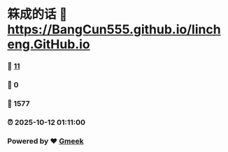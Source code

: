 # 箖成的话 :link: https://BangCun555.github.io/lincheng.GitHub.io 
### :page_facing_up: [11](https://BangCun555.github.io/lincheng.GitHub.io/tag.html) 
### :speech_balloon: 0 
### :hibiscus: 1577 
### :alarm_clock: 2025-10-12 01:11:00 
### Powered by :heart: [Gmeek](https://github.com/Meekdai/Gmeek)
